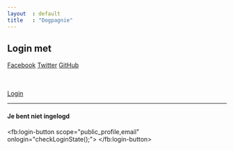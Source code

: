 ```yaml
---
layout  : default
title   : "Dogpagnie"
---
```


<script src="js/registreer/firebase.js"></script>
<script src="js/registreer/jquery.serialize-object.compiled.js"></script>
<script src="js/registreer/path.min.js"></script>
<script src="js/registreer/jquery-2.1.1.min.js"></script>

 
<form id="frmLogin" role="form">
<h2 class="titel">Login met</h2>
 <a href="#" class="btn btn-primary bt-social" data-provider="facebook">Facebook</a>
 <a href="#" class="btn btn-info bt-social" data-provider="twitter">Twitter</a>
<a href="#" class="btn btn-default bt-social" data-provider="github">GitHub</a>
    </form>

<nav role="navigation"><br/><br/>
                <a href="#/"><span class="orangeK">Login</span></a>

<form id="frmLogout" role="form">
        <a href="#/logout"></a>
    </form>

<hr />

<div id="alert" class="alert" role="alert">
<h4 id="alert-title">Je bent niet ingelogd</h4>
<p id="alert-detail"></p>
</div>

<script src="js/registreer/loginGoogle.js"></script>
<script src="js/registreer/main.js"></script>
<script src="js/registreer/services.js"></script>
<!--
<script>
  window.fbAsyncInit = function() {
    FB.init({
      appId      : '244940265918575',
      xfbml      : true,
      version    : 'v2.8'
    });
  };

  (function(d, s, id){
     var js, fjs = d.getElementsByTagName(s)[0];
     if (d.getElementById(id)) {return;}
     js = d.createElement(s); js.id = id;
     js.src = "//connect.facebook.net/en_US/sdk.js";
     fjs.parentNode.insertBefore(js, fjs);
   }(document, 'script', 'facebook-jssdk'));
</script>



-->
<script>
  // This is called with the results from from FB.getLoginStatus().
  function statusChangeCallback(response) {
    console.log('statusChangeCallback');
    console.log(response);
    // The response object is returned with a status field that lets the
    // app know the current login status of the person.
    // Full docs on the response object can be found in the documentation
    // for FB.getLoginStatus().
    if (response.status === 'connected') {
      // Logged into your app and Facebook.
      testAPI();
    } else if (response.status === 'not_authorized') {
      // The person is logged into Facebook, but not your app.
      document.getElementById('status').innerHTML = 'Please log ' +
        'into this app.';
    } else {
      // The person is not logged into Facebook, so we're not sure if
      // they are logged into this app or not.
      document.getElementById('status').innerHTML = 'Please log ' +
        'into Facebook.';
    }
  }

  // This function is called when someone finishes with the Login
  // Button.  See the onlogin handler attached to it in the sample
  // code below.
  function checkLoginState() {
    FB.getLoginStatus(function(response) {
      statusChangeCallback(response);
    });
  }

  window.fbAsyncInit = function() {
  FB.init({
    appId      : '{your-app-id}',
    cookie     : true,  // enable cookies to allow the server to access 
                        // the session
    xfbml      : true,  // parse social plugins on this page
    version    : 'v2.8' // use graph api version 2.8
  });

  // Now that we've initialized the JavaScript SDK, we call 
  // FB.getLoginStatus().  This function gets the state of the
  // person visiting this page and can return one of three states to
  // the callback you provide.  They can be:
  //
  // 1. Logged into your app ('connected')
  // 2. Logged into Facebook, but not your app ('not_authorized')
  // 3. Not logged into Facebook and can't tell if they are logged into
  //    your app or not.
  //
  // These three cases are handled in the callback function.

  FB.getLoginStatus(function(response) {
    statusChangeCallback(response);
  });

  };

  // Load the SDK asynchronously
  (function(d, s, id) {
    var js, fjs = d.getElementsByTagName(s)[0];
    if (d.getElementById(id)) return;
    js = d.createElement(s); js.id = id;
    js.src = "//connect.facebook.net/en_US/sdk.js";
    fjs.parentNode.insertBefore(js, fjs);
  }(document, 'script', 'facebook-jssdk'));

  // Here we run a very simple test of the Graph API after login is
  // successful.  See statusChangeCallback() for when this call is made.
  function testAPI() {
    console.log('Welcome!  Fetching your information.... ');
    FB.api('/me', function(response) {
      console.log('Successful login for: ' + response.name);
      document.getElementById('status').innerHTML =
        'Thanks for logging in, ' + response.name + '!';
    });
  }
</script>

<!--
  Below we include the Login Button social plugin. This button uses
  the JavaScript SDK to present a graphical Login button that triggers
  the FB.login() function when clicked.
-->

<fb:login-button scope="public_profile,email" onlogin="checkLoginState();">
</fb:login-button>

<div id="status">
</div>